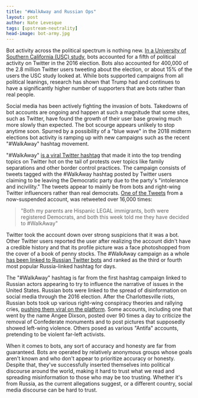 ```yaml
---
title: "#WalkAway and Russian Ops"
layout: post
author: Nate Levesque
tags: [upstream-neutrality]
head-image: bot-army.jpg
---
```


Bot activity across the political spectrum is nothing new. [In a University of Southern California (USC) study](http://firstmonday.org/ojs/index.php/fm/article/view/7090/5653), bots accounted for a fifth of political activity on Twitter in the 2016 election. Bots also accounted for 400,000 of the 2.8 million Twitter users tweeting about the election, or about 15% of the users the USC study looked at. While bots supported campaigns from all political leanings, research has shown that Trump had and continues to have a significantly higher number of supporters that are bots rather than real people.

Social media has been actively fighting the invasion of bots. Takedowns of bot accounts are ongoing and happen at such a magnitude that some sites, such as Twitter, have found the growth of their user base growing much more slowly than expected. The bot scourge appears unlikely to stop anytime soon. Spurred by a possibility of a "blue wave" in the 2018 midterm elections bot activity is ramping up with new campaigns such as the recent "#WalkAway" hashtag movement.

"#WalkAway" [is a viral Twitter hashtag](https://www.salon.com/2018/07/09/russian-bots-are-back-walkaway-attack-on-democrats-is-a-likely-kremlin-operation/) that made it into the top trending topics on Twitter hot on the tail of protests over topics like family separations and other border control practices. The campaign consists of tweets tagged with the #WalkAway hashtag posted by Twitter users claiming to be leaving the Democratic party due to the party's "intolerance and incivility." The tweets appear to mainly be from bots and right-wing Twitter influencers rather than real democrats. [One of the Tweets](https://www.washingtonpost.com/news/the-intersect/wp/2018/07/02/the-walkaway-meme-is-what-happens-when-everything-is-viral-and-nothing-matters/) from a now-suspended account, was retweeted over 16,000 times:

> "Both my parents are Hispanic LEGAL immigrants, both were registered Democrats, and both this week told me they have decided to #WalkAway"

Twitter took the account down over strong suspicions that it was a bot. Other Twitter users reported the user after realizing the account didn't have a credible history and that its profile picture was a face photoshopped from the cover of a book of penny stocks. The #WalkAway campaign as a whole [has been linked to Russian Twitter bots](https://www.salon.com/2018/07/09/russian-bots-are-back-walkaway-attack-on-democrats-is-a-likely-kremlin-operation/) and ranked as the third or fourth most popular Russia-linked hashtag for days.

The "#WalkAway" hashtag is far from the first hashtag campaign linked to Russian actors appearing to try to influence the narrative of issues in the United States. Russian bots were linked to the spread of disinformation on social media through the 2016 election. After the Charlottesville riots, Russian bots took up various right-wing conspiracy theories and rallying cries, [pushing them viral on the platform](https://www.propublica.org/article/pro-russian-bots-take-up-the-right-wing-cause-after-charlottesville). Some accounts, including one that went by the name Angee Dixson, posted over 90 times a day to criticize the removal of Confederate monuments and to post pictures that supposedly showed left-wing violence. Others posed as various "Antifa" accounts, pretending to be violent far-left activists.

When it comes to bots, any sort of accuracy and honesty are far from guaranteed. Bots are operated by relatively anonymous groups whose goals aren't known and who don't appear to prioritize accuracy or honesty. Despite that, they've successfully inserted themselves into political discourse around the world, making it hard to trust what we read and spreading misinformation to those who may be too trusting. Whether it's from Russia, as the current allegations suggest, or a different country, social media discourse can be hard to trust.